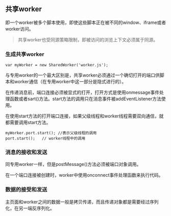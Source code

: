 ## 共享worker ##

即一个worker被多个脚本使用，即使这些脚本正在被不同的window、iframe或者worker访问。

> 共享worker也受同源策略限制，即被访问的浏览上下文必须属于同源。

### 生成共享worker ###

	var myWorker = new SharedWorker('worker.js');

与专用worker的一个最大区别是，共享worker必须通过一个确切打开的端口供脚本和worker通信（在专用worker中这一部分是隐式进行的）。

在传递消息前，端口连接必须被显式的打开，打开方式是使用onmessage事件处理函数或者sart()方法。start方法的调用只在消息事件被addEventListener方法使用。

在使用start方法的打开端口连接，如果父级线程和worker线程需要双向通信，就都需要调用start方法。

	myWorker.port.start(); //表示父级线程的调用
	port.start();	// worker线程中的调用

### 消息的接收和发送 ###

同专用worker一样，但是postMessage()方法必须被端口对象调用。

在一个端口连接被创建时，worker中使用onconnect事件处理函数来执行代码。

### 数据的接受和发送 ###

主页面和worker之间的数据一般是拷贝传递，而且传递对象都是需要经过序列化，在另一端反序列化。





